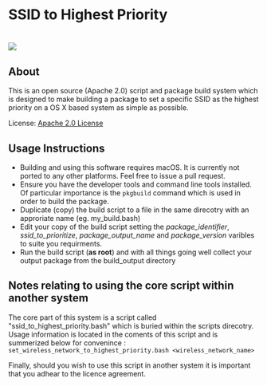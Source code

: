 # SSID to Highest Priority #

<h1><img src="http://images.apple.com/support/assets/images/products/airport/hero_airport_wifi.png" valign="middle"/></h1>

About
--------

This is an open source (Apache 2.0) script and package build system which is designed to make building a package to set a specific SSID as the highest priority on a OS X based system as simple as possible.

License: [Apache 2.0 License][1]


Usage Instructions
---------

- Building and using this software requires macOS. It is currently not ported to any other platforms. Feel free to issue a pull request.
- Ensure you have the developer tools and command line tools installed. Of particular importance is the `pkgbuild` command which is used in order to build the package.
- Duplicate (copy) the build script to a file in the same direcotry with an approriate name (eg. my_build.bash)
- Edit your copy of the build script setting the *package_identifier*, *ssid_to_prioritize*, *package_output_name* and *package_version* varibles to suite you requirments.
- Run the build script (**as root**) and with all things going well collect your output package from the build_output directory


Notes relating to using the core script within another system
---------
 
The core part of this system is a script called "ssid_to_highest_priority.bash" which is buried within the scripts direcotry.  Usage information is located in the coments of this script and is summerized below for convenince : 
`set_wireless_network_to_highest_priority.bash <wireless_network_name>`

Finally, should you wish to use this script in another system it is important that you adhear to the licence agreement.


  [1]: http://www.apache.org/licenses/LICENSE-2.0

